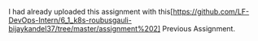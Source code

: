 I had already uploaded this assignment with this[https://github.com/LF-DevOps-Intern/6_1_k8s-roubusgauli-bijaykandel37/tree/master/assignment%202]  Previous Assignment.
